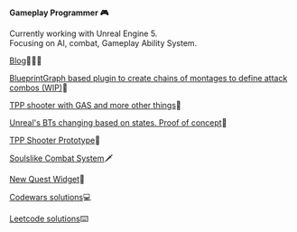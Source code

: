 <b>Gameplay Programmer 🎮</b>

Currently working with Unreal Engine 5.
</br>
Focusing on AI, combat, Gameplay Ability System.

[Blog](https://apokrif6.github.io/)👨🏻‍💻

[BlueprintGraph based plugin to create chains of montages to define attack combos (WIP)](https://github.com/apokrif6/ComboGraph)🤺

[TPP shooter with GAS and more other things](https://github.com/apokrif6/Rapid)💫

[Unreal's BTs changing based on states. Proof of concept](https://github.com/apokrif6/Legion)🤖

[TPP Shooter Prototype](https://github.com/apokrif6/SteelBullets)🔫

[Soulslike Combat System](https://github.com/apokrif6/Unleashed)🗡️

[New Quest Widget](https://github.com/apokrif6/NewMissionWidget)📝

[Codewars solutions](https://github.com/apokrif6/codewars-cpp)💻

[Leetcode solutions](https://github.com/apokrif6/leetcode-cpp)⌨️

